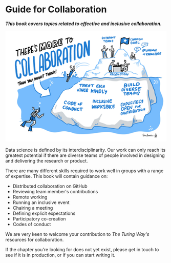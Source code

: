 # Guide for Collaboration

***This book covers topics related to effective and inclusive collaboration.***

![An iceberg's tip is labelled with the project related technical terms, and a few divers are exploring a huge part of iceberg underwater which are labelled with community oriented collaborative terms](../figures/collaboration.jpg)

Data science is defined by its interdisciplinarity.
Our work can only reach its greatest potential if there are diverse teams of people involved in designing and delivering the research or product.

There are many different skills required to work well in groups with a range of expertise.
This book will contain guidance on:

* Distributed collaboration on GitHub
* Reviewing team member's contributions
* Remote working
* Running an inclusive event
* Chairing a meeting
* Defining explicit expectations
* Participatory co-creation
* Codes of conduct

We are very keen to welcome your contribution to _The Turing Way's_ resources for collaboration.

If the chapter you're looking for does not yet exist, please get in touch to see if it is in production, or if you can start writing it.
